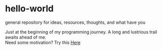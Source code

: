 # hello-world
general repository for ideas, resources, thoughts, and what have you

Just at the beginning of my programming journey. A long and lustrious trail awaits ahead of me.
<br />
Need some motivation? Try this <a href="https://www.youtube.com/watch?v=qztuEucrNBc" target="_blank">Here</a>
